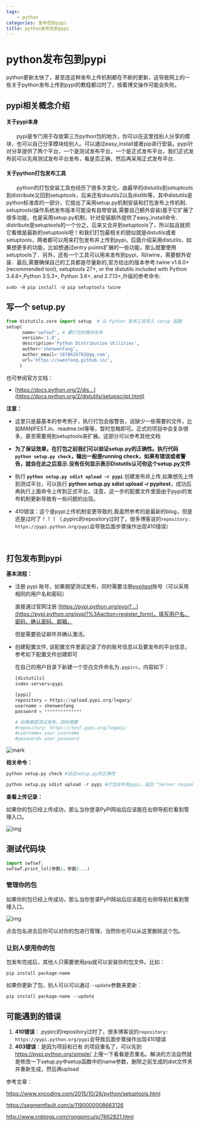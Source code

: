```yaml
---
tags:
	- python
categories: 发布包到pypi
title: python发布包到pypi
---
```

# python发布包到pypi

python更新太快了，甚至连这种发布上传机制都在不断的更新，这导致网上的一些关于python发布上传到pypi的教程都过时了，按着博文操作可能会失败。

<!-- more -->

## pypi相关概念介绍

#### 关于pypi本身

　　pypi是专门用于存放第三方python包的地方，你可以在这里找别人分享的模块，也可以自己分享模块给别人。可以通过easy_install或者pip进行安装。pypi针对分享提供了两个平台，一个是测试发布平台，一个是正式发布平台，我们正式发布前可以先用测试发布平台发布，看是否正确，然后再采用正式发布平台．

#### 关于python打包发布工具

　　python的打包安装工具也经历了很多次变化，由最早的distutils到setuptools到distribute又回到setuptools，后来还有disutils2以及distlib等，其中distutils是python标准库的一部分，它提出了采用setup.py机制安装和打包发布上传机制．setuptools(操作系统发布版本可能没有自带安装,需要自己额外安装)基于它扩展了很多功能，也是采用setup.py机制，针对安装额外提供了easy_install命令．distribute是setuptools的一个分之，后来又合并到setuptools了，所以姑且就把它看做是最新的setuptools吧！和我们打包最相关的貌似就是distutils或者setuptools，两者都可以用来打包发布并上传到pypi，后面介绍采用distutils，如果想更多的功能，比如想通过entry points扩展的一些功能，那么就要使用setuptools了．另外，还有一个工具可以用来发布到pypi，叫twine，需要额外安装．最后,需要确保自己的工具都是尽量新的,官方给出的版本参考:twine v1.8.0+ (recommended tool), setuptools 27+, or the distutils included with Python 3.4.6+,Python 3.5.3+, Python 3.6+, and 2.7.13+,升级的参考命令:

`sudo -H pip install -U pip setuptools twine`

## 写一个 setup.py

```python
from distutils.core import setup  # 从 Python 发布工具导入 setup 函数
setup(
  	  name='swfswf', # 要打包的模块名称
      version='1.0', 
      description='Python Distribution Utilities',
      author='shenwenfang',
      author_email='1978626782@qq.com',
      url='https://swenfang.github.io/',
     )
```

 也可参阅官方文档：

- [https://docs.python.org/2/dis...](https://docs.python.org/2/distutils/setupscript.html)

**注意：**

- 这里只是最基本的参考例子，执行打包会报警告，说缺少一些需要的文件，比如MANIFEST.in、readme.txt等等，暂时忽略即可。正式的项目中会复杂很多，甚至需要用到setuptools来扩展。这部分可以参考其他文档

- **为了保证效果，在打包之前我们可以验证setup.py的正确性。执行代码`python setup.py check`，输出一般是running check，如果有错误或者警告，就会在此之后显示.没有任何显示表示Distutils认可你这个setup.py文件**

- 执行 **`python setup.py sdist upload -r pypi`** 创建发布并上传,如果想先上传到测试平台，可以执行 **python setup.py sdist upload -r pypitest**，成功后再执行上面命令上传到正式平台。注意，这一步的配置文件里面由于pypi的发布机制更新导致有一些问题的出现。

- 410错误：这个是pypi上传机制变更导致的,我虽然参考的是最新的blog，但是还是过时了！！！（.pypirc的repository过时了，很多博客说的`repository: https://pypi.python.org/pypi`会导致后面步骤操作出现410错误）

  ​

## 打包发布到pypi

**基本流程：**

- 注册 pypi 账号，如果期望测试发布，同时需要注册[pypitest](https://testpypi.python.org/pypi?:action=register_form)账号（可以采用相同的用户名和密码）

  直接通过官网注册 [https://pypi.python.org/pypi?...](https://pypi.python.org/pypi?%3Aaction=register_form)，填写用户名、密码、确认密码、邮箱，

   但是需要验证邮件并确认激活。

- 创建配置文件, 该配置文件里面记录了你的账号信息以及要发布的平台信息，参考如下配置文件创建即可

  在自己的用户目录下新建一个空白文件命名为`.pypirc`，内容如下：

  ```python
  [distutils]
  index-servers=pypi

  [pypi]
  repository = https://upload.pypi.org/legacy/
  username = shenwenfang
  password = **************

  # 如果期望测试发布，同时需要
  #repository: https://test.pypi.org/legacy/
  #username= your_username
  #password= your_password

  ```

![mark](https://blogimg.nos-eastchina1.126.net/180101/jDEFKjA19C.png)

**相关命令：**

```python
python setup.py check #验证setup.py的正确性
```

```python
python setup.py sdist upload -r pypi #打包发布到pypi，返回 "Server response (200) : OK" 说明上传成功
```

**查看上传记录：**

如果你的包已经上传成功，那么当你登录PyPI网站后应该能在右侧导航栏看到管理入口。

![img](https://segmentfault.com/img/remote/1460000008663129?w=230&h=177)

## 测试代码块

```python
import swfswf;
swfswf.print_lol(参数1，参数2...)

```

### 管理你的包

如果你的包已经上传成功，那么当你登录PyPI网站后应该能在右侧导航栏看到管理入口。

![img](https://segmentfault.com/img/remote/1460000008663129?w=230&h=177)

点击包名进去后你可以对你的包进行管理，当然你也可以从这里删除这个包。

### 让别人使用你的包

包发布完成后，其他人只需要使用pip就可以安装你的包文件。比如：

```
pip install package-name
```

如果你更新了包，别人可以可以通过`--update`参数来更新：

```
pip install package-name --update
```

## 可能遇到的错误

1. **410错误**：.pypirc的repository过时了，很多博客说的`repository: https://pypi.python.org/pypi`会导致后面步骤操作出现410错误
2. **403错误**：是因为项目和已有 的项目重名了，可以先到 https://pypi.python.org/simple/ 上搜一下看看是否重名。解决的方法自然就是修改一下setup.py中setup函数中的name参数，删除之前生成的dist文件夹并重新生成，然后再upload

参考文章：

https://www.xncoding.com/2015/10/26/python/setuptools.html

https://segmentfault.com/a/1190000008663126

http://www.cnblogs.com/rongpmcu/p/7662821.html
